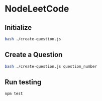 # NodeLeetCode

## Initialize
``` bash
bash ./create-question.js
```

## Create a Question
``` bash
bash ./create-question.js question_number
```

## Run testing
``` bash
npm test
```
